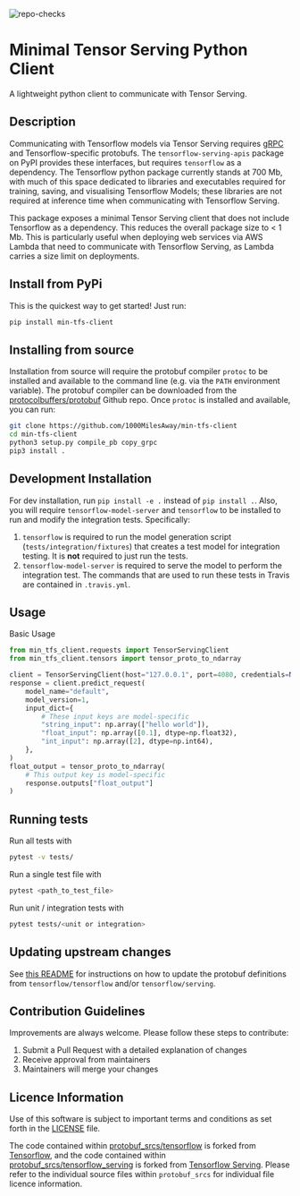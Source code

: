 ![repo-checks](https://github.com/zendesk/min-tfs-client/workflows/repo-checks/badge.svg)
# Minimal Tensor Serving Python Client
A lightweight python client to communicate with Tensor Serving.

## Description
Communicating with Tensorflow models via Tensor Serving requires [gRPC](https://grpc.io/) and Tensorflow-specific protobufs. The `tensorflow-serving-apis` package on PyPI provides these interfaces, but requires `tensorflow` as a dependency. The Tensorflow python package currently stands at 700 Mb, with much of this space dedicated to libraries and executables required for training, saving, and visualising Tensorflow Models; these libraries are not required at inference time when communicating with Tensorflow Serving.

This package exposes a minimal Tensor Serving client that does not include Tensorflow as a dependency. This reduces the overall package size to < 1 Mb. This is particularly useful when deploying web services via AWS Lambda that need to communicate with Tensorflow Serving, as Lambda carries a size limit on deployments.

## Install from PyPi
This is the quickest way to get started! Just run:

```Bash
pip install min-tfs-client
```

## Installing from source
Installation from source will require the protobuf compiler `protoc` to be installed and available to the command line (e.g. via the `PATH` environment variable). The protobuf compiler can be downloaded from the [protocolbuffers/protobuf](https://github.com/protocolbuffers/protobuf/releases) Github repo. Once `protoc` is installed and available, you can run:

```Bash
git clone https://github.com/1000MilesAway/min-tfs-client
cd min-tfs-client
python3 setup.py compile_pb copy_grpc
pip3 install .
```

## Development Installation
For dev installation, run `pip install -e .` instead of `pip install .`. Also, you will require `tensorflow-model-server` and `tensorflow` to be installed to run and modify the integration tests. Specifically:

1. `tensorflow` is required to run the model generation script (`tests/integration/fixtures`) that creates a test model for integration testing. It is **not** required to just run the tests.
2. `tensorflow-model-server` is required to serve the model to perform the integration test. The commands that are used to run these tests in Travis are contained in `.travis.yml`.

## Usage
Basic Usage
``` Python
from min_tfs_client.requests import TensorServingClient
from min_tfs_client.tensors import tensor_proto_to_ndarray

client = TensorServingClient(host="127.0.0.1", port=4080, credentials=None)
response = client.predict_request(
    model_name="default",
    model_version=1,
    input_dict={
        # These input keys are model-specific
        "string_input": np.array(["hello world"]),
        "float_input": np.array([0.1], dtype=np.float32),
        "int_input": np.array([2], dtype=np.int64),
    },
)
float_output = tensor_proto_to_ndarray(
    # This output key is model-specific
    response.outputs["float_output"]
)
```

## Running tests

Run all tests with

```Bash
pytest -v tests/
```

Run a single test file with

```Bash
pytest <path_to_test_file>
```

Run unit / integration tests with

```Bash
pytest tests/<unit or integration>
```

## Updating upstream changes

See [this README](protobuf_srcs/README.md) for instructions on how to update the protobuf definitions from `tensorflow/tensorflow` and/or `tensorflow/serving`.

## Contribution Guidelines
Improvements are always welcome. Please follow these steps to contribute:
1. Submit a Pull Request with a detailed explanation of changes
2. Receive approval from maintainers
3. Maintainers will merge your changes

## Licence Information
Use of this software is subject to important terms and conditions as set forth in the [LICENSE](LICENCE) file.

The code contained within [protobuf_srcs/tensorflow](protobuf_srcs/tensorflow) is forked from [Tensorflow](https://github.com/tensorflow/tensorflow), and the code contained within [protobuf_srcs/tensorflow_serving](protobuf_srcs/tensorflow_serving) is forked from [Tensorflow Serving](https://github.com/tensorflow/serving). Please refer to the individual source files within `protobuf_srcs` for individual file licence information.
